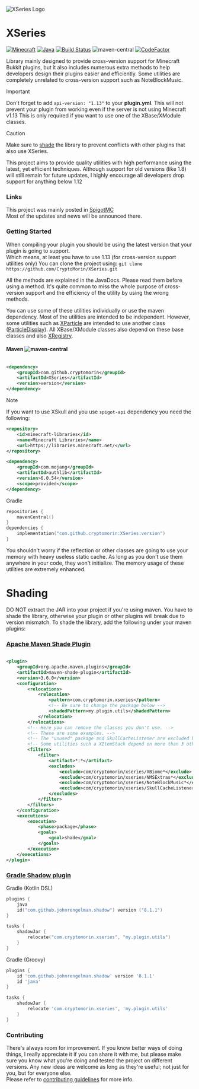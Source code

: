 ![XSeries Logo](https://github.com/user-attachments/assets/4b179b17-3f2b-4640-bc50-df2275300bcb)

# XSeries

[![Minecraft](https://img.shields.io/badge/Minecraft-1.21.7-dark_green.svg)](https://shields.io/)
[![Java](https://img.shields.io/badge/Java-8-dark_green.svg)](https://shields.io/)
[![Build Status](https://api.travis-ci.com/CryptoMorin/XSeries.svg?branch=master)](https://app.travis-ci.com/github/CryptoMorin/XSeries)
![maven-central](https://img.shields.io/maven-central/v/com.github.cryptomorin/XSeries)
[![CodeFactor](https://www.codefactor.io/repository/github/cryptomorin/xseries/badge)](https://www.codefactor.io/repository/github/cryptomorin/xseries)

Library mainly designed to provide cross-version support for Minecraft Bukkit plugins,
but it also includes numerous extra methods to help developers design their plugins easier and efficiently.
Some utilities are completely unrelated to cross-version support such as NoteBlockMusic.

> [!IMPORTANT]
> Don't forget to add `api-version: "1.13"` to your **plugin.yml**.
> This will not prevent your plugin from working even if the server is not using Minecraft v1.13
> This is only required if you want to use one of the XBase/XModule classes.

> [!CAUTION]
> Make sure to [shade](https://github.com/CryptoMorin/XSeries?tab=readme-ov-file#shading)
> the library to prevent conflicts with other plugins that also use XSeries.

This project aims to provide quality utilities with high performance using the latest, yet efficient techniques.
Although support for old versions (like 1.8) will still remain for future updates, I highly encourage all developers
drop support for anything below 1.12

### Links

This project was mainly posted in [SpigotMC](https://www.spigotmc.org/threads/378136/)\
Most of the updates and news will be announced there.

### Getting Started

When compiling your plugin you should be using the latest version that your plugin is going to support.\
Which means, at least you have to use 1.13 (for cross-version support utilities only)
You can clone the project using: `git clone https://github.com/CryptoMorin/XSeries.git`

All the methods are explained in the JavaDocs. Please read them before using a method.
It's quite common to miss the whole purpose of cross-version support and the efficiency
of the utility by using the wrong methods.

You can use some of these utilities individually or use the maven dependency.
Most of the utilities are intended to be independent. However, some
utilities such as [XParticle](core/src/main/java/com/cryptomorin/xseries/particles/XParticle.java) are intended to use
another class ([ParticleDisplay](core/src/main/java/com/cryptomorin/xseries/particles/ParticleDisplay.java)).
All XBase/XModule classes also depend on these base classes and
also [XRegistry](core/src/main/java/com/cryptomorin/xseries/base).

#### Maven ![maven-central](https://img.shields.io/maven-central/v/com.github.cryptomorin/XSeries)

```xml

<dependency>
    <groupId>com.github.cryptomorin</groupId>
    <artifactId>XSeries</artifactId>
    <version>version</version>
</dependency>
```

> [!NOTE]
> If you want to use XSkull and you use `spigot-api` dependency you need the following:
> ```xml
> <repository>
>     <id>minecraft-libraries</id>
>     <name>Minecraft Libraries</name>
>     <url>https://libraries.minecraft.net/</url>
> </repository>
> ```
> ```xml
> <dependency>
>     <groupId>com.mojang</groupId>
>     <artifactId>authlib</artifactId>
>     <version>6.0.54</version>
>     <scope>provided</scope>
> </dependency>
> ```

Gradle

```kotlin
repositories {
    mavenCentral()
}
dependencies {
    implementation("com.github.cryptomorin:XSeries:version")
}
```

You shouldn't worry if the reflection or other classes are going to use your memory with heavy useless static cache.
As long as you don't use them anywhere in your code, they won't initialize.
The memory usage of these utilities are extremely enhanced.

# Shading

DO NOT extract the JAR into your project if you're using maven. You have to shade the library,
otherwise your plugin or other plugins will break due to version mismatch.
To shade the library, add the following under your maven plugins:

### [Apache Maven Shade Plugin](https://maven.apache.org/plugins/maven-shade-plugin/)

```xml

<plugin>
    <groupId>org.apache.maven.plugins</groupId>
    <artifactId>maven-shade-plugin</artifactId>
    <version>3.6.0</version>
    <configuration>
        <relocations>
            <relocation>
                <pattern>com.cryptomorin.xseries</pattern>
                <!-- Be sure to change the package below -->
                <shadedPattern>my.plugin.utils</shadedPattern>
            </relocation>
        </relocations>
        <!-- Here you can remove the classes you don't use. -->
        <!-- These are some examples. -->
        <!-- The "unused" package and SkullCacheListener are excluded by default. -->
        <!-- Some utilities such a XItemStack depend on more than 3 other classes, so watch out. -->
        <filters>
            <filter>
                <artifact>*:*</artifact>
                <excludes>
                    <exclude>com/cryptomorin/xseries/XBiome*</exclude>
                    <exclude>com/cryptomorin/xseries/NMSExtras*</exclude>
                    <exclude>com/cryptomorin/xseries/NoteBlockMusic*</exclude>
                    <exclude>com/cryptomorin/xseries/SkullCacheListener*</exclude>
                </excludes>
            </filter>
        </filters>
    </configuration>
    <executions>
        <execution>
            <phase>package</phase>
            <goals>
                <goal>shade</goal>
            </goals>
        </execution>
    </executions>
</plugin>
```

### [Gradle Shadow plugin](https://gradleup.com/shadow/)

Gradle (Kotlin DSL)

```kotlin
plugins {
    java
    id("com.github.johnrengelman.shadow") version ("8.1.1")
}

tasks {
    shadowJar {
        relocate("com.cryptomorin.xseries", "my.plugin.utils")
    }
}
```

Gradle (Groovy)

```groovy
plugins {
    id 'com.github.johnrengelman.shadow' version '8.1.1'
    id 'java'
}

tasks {
    shadowJar {
        relocate 'com.cryptomorin.xseries', 'my.plugin.utils'
    }
}
```

### Contributing

There's always room for improvement. If you know better ways of doing things,
I really appreciate it if you can share it with me,
but please make sure you know what you're doing and tested the project on different versions.
Any new ideas are welcome as long as they're useful; not just for you, but for everyone else.\
Please refer to [contributing guidelines](CONTRIBUTING.md) for more info.
